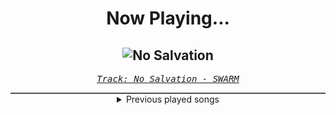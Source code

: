 <div align="center"> 
<h1>Now Playing...</h1>

![No Salvation](https://i.scdn.co/image/ab67616d00001e02afae938318ed39774131781d)
--
_<samp><a href="https://open.spotify.com/track/42GJvzYTmKVOwtoQoax35u">Track: No Salvation - SWARM</a></samp>_

<div style="border: 1px #4B5054 solid"></div>
<details>
  <summary>
    Previous played songs
  </summary>
  <table>
    <thead>
      <tr>
        <th>
          Artist
        </th>
        <th>
          Song
        </th>
        <th>
          Link
        </th>
      </tr>
    </thead>
    <tbody>
      <tr><td>SWARM</td><td>No Salvation</td><td><a href="https://open.spotify.com/track/42GJvzYTmKVOwtoQoax35u">https://open.spotify.com/track/42GJvzYTmKVOwtoQoax35u</a></td></tr><tr><td>SWARM</td><td>Synchronize</td><td><a href="https://open.spotify.com/track/5lc8d3QcRQkxBq5RkRg3Cw">https://open.spotify.com/track/5lc8d3QcRQkxBq5RkRg3Cw</a></td></tr><tr><td>SWARM</td><td>Synchronize - Instrumental Mix</td><td><a href="https://open.spotify.com/track/2UDBn2XyCywtmxJ84n5DZK">https://open.spotify.com/track/2UDBn2XyCywtmxJ84n5DZK</a></td></tr><tr><td>SWARM</td><td>Consumed</td><td><a href="https://open.spotify.com/track/6g8rUUj06F68Q5B2EiudFI">https://open.spotify.com/track/6g8rUUj06F68Q5B2EiudFI</a></td></tr><tr><td>SWARM</td><td>Alpha & Omega</td><td><a href="https://open.spotify.com/track/1m2Rimh8YEA6mirZDErK6g">https://open.spotify.com/track/1m2Rimh8YEA6mirZDErK6g</a></td></tr><tr><td>SWARM</td><td>All Hope Is Lost</td><td><a href="https://open.spotify.com/track/5eQbUvV7LNnXDqIJamnE9X">https://open.spotify.com/track/5eQbUvV7LNnXDqIJamnE9X</a></td></tr><tr><td>Bad Omens</td><td>THE DEATH OF PEACE OF MIND - SO WYLIE PATCH</td><td><a href="https://open.spotify.com/track/4NxTRWFvd93pbFsvrEvMZl">https://open.spotify.com/track/4NxTRWFvd93pbFsvrEvMZl</a></td></tr><tr><td>SWARM</td><td>Savior</td><td><a href="https://open.spotify.com/track/0E6iiU6TaovrFdK7GpY3rx">https://open.spotify.com/track/0E6iiU6TaovrFdK7GpY3rx</a></td></tr><tr><td>Apashe</td><td>Work - SWARM Remix</td><td><a href="https://open.spotify.com/track/6tiRHMms8cOffHsuPnRY9W">https://open.spotify.com/track/6tiRHMms8cOffHsuPnRY9W</a></td></tr><tr><td>SWARM</td><td>Precursor</td><td><a href="https://open.spotify.com/track/204uagGyATNjNctnIlqXvM">https://open.spotify.com/track/204uagGyATNjNctnIlqXvM</a></td></tr><tr><td>SWARM</td><td>Alpha & Omega</td><td><a href="https://open.spotify.com/track/1m2Rimh8YEA6mirZDErK6g">https://open.spotify.com/track/1m2Rimh8YEA6mirZDErK6g</a></td></tr><tr><td>KAMIJO</td><td>薔薇は美しく散る</td><td><a href="https://open.spotify.com/track/49wwTB0nW0KFIO12SFhLsP">https://open.spotify.com/track/49wwTB0nW0KFIO12SFhLsP</a></td></tr><tr><td>Brit Smith</td><td>Provocative - hiDhi</td><td><a href="https://open.spotify.com/track/706MZkiVkNJXAL0O1ZpUbE">https://open.spotify.com/track/706MZkiVkNJXAL0O1ZpUbE</a></td></tr><tr><td>SKYND</td><td>Heaven's Gate</td><td><a href="https://open.spotify.com/track/4I1eGb0kMvB29zq24uPwqf">https://open.spotify.com/track/4I1eGb0kMvB29zq24uPwqf</a></td></tr><tr><td>Sleep Token</td><td>Rain</td><td><a href="https://open.spotify.com/track/0GXwlEXCO8qeeeOIYpsR3m">https://open.spotify.com/track/0GXwlEXCO8qeeeOIYpsR3m</a></td></tr><tr><td>Will Ramos</td><td>Rain</td><td><a href="https://open.spotify.com/track/1pELCtS95FQP4wuHKgLBmI">https://open.spotify.com/track/1pELCtS95FQP4wuHKgLBmI</a></td></tr><tr><td>Sleep Token</td><td>Rain</td><td><a href="https://open.spotify.com/track/0GXwlEXCO8qeeeOIYpsR3m">https://open.spotify.com/track/0GXwlEXCO8qeeeOIYpsR3m</a></td></tr><tr><td>Will Ramos</td><td>Rain</td><td><a href="https://open.spotify.com/track/1pELCtS95FQP4wuHKgLBmI">https://open.spotify.com/track/1pELCtS95FQP4wuHKgLBmI</a></td></tr><tr><td>Sleep Token</td><td>Rain</td><td><a href="https://open.spotify.com/track/0GXwlEXCO8qeeeOIYpsR3m">https://open.spotify.com/track/0GXwlEXCO8qeeeOIYpsR3m</a></td></tr><tr><td>Sleep Token</td><td>Rain</td><td><a href="https://open.spotify.com/track/0GXwlEXCO8qeeeOIYpsR3m">https://open.spotify.com/track/0GXwlEXCO8qeeeOIYpsR3m</a></td></tr>
    </tbody>
  </table>
</details>

</div>
